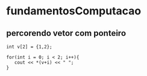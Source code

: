 # fundamentosComputacao

## percorendo vetor com ponteiro

    int v[2] = {1,2};

    for(int i = 0; i < 2; i++){
       cout << *(v+i) << " ";
    }
